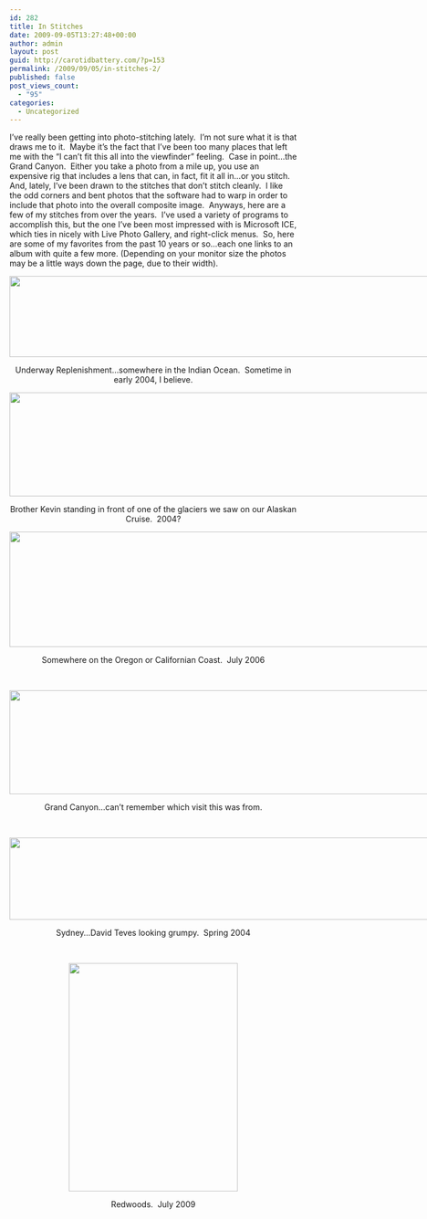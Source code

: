 ```yaml
---
id: 282
title: In Stitches
date: 2009-09-05T13:27:48+00:00
author: admin
layout: post
guid: http://carotidbattery.com/?p=153
permalink: /2009/09/05/in-stitches-2/
published: false
post_views_count:
  - "95"
categories:
  - Uncategorized
---
```

 <p>I’ve really been getting into photo-stitching lately.  I’m not sure what it is that draws me to it.  Maybe it’s the fact that I’ve been too many places that left me with the “I can’t fit this all into the viewfinder” feeling.  Case in point…the Grand Canyon.  Either you take a photo from a mile up, you use an expensive rig that includes a lens that can, in fact, fit it all in…or you stitch.  And, lately, I’ve been drawn to the stitches that don’t stitch cleanly.  I like the odd corners and bent photos that the software had to warp in order to include that photo into the overall composite image.  Anyways, here are a few of my stitches from over the years.  I’ve used a variety of programs to accomplish this, but the one I’ve been most impressed with is Microsoft ICE, which ties in nicely with Live Photo Gallery, and right-click menus.  So, here are some of my favorites from the past 10 years or so…each one links to an album with quite a few more. (Depending on your monitor size the photos may be a little ways down the page, due to their width).<br /> </p> <div class="wlWriterEditableSmartContent" id="scid:51CF81A4-8F44-4a2c-8837-198C090B9994:3725e086-001a-4d16-9a68-06ee62e9a03f" style="padding: 0px; width: 800px; display: block; float: none; margin-left: auto; margin-right: auto;"> <p><a atomicselection="true" href="http://picasaweb.google.com/briankgalloway/Stitches?authkey=Gv1sRgCOvLp8nBi92K\_gE"><img height="142" width="800" src="http://lh3.ggpht.com/\_gNb0\_qqamzE/SouRTjz5FHI/AAAAAAAAEMU/1u7cr\_LQZqg/s800/Deployment%20%20Unrep.jpg" style="border: 2px none ;" alt="" /></a></p> </div> <p align="center">Underway Replenishment…somewhere in the Indian Ocean.  Sometime in early 2004, I believe.</p> <div class="wlWriterEditableSmartContent" id="scid:51CF81A4-8F44-4a2c-8837-198C090B9994:fc0867e4-eee5-40ec-bb93-813b70b4fc4c" style="padding: 0px; width: 800px; display: block; float: none; margin-left: auto; margin-right: auto;"> <p><a atomicselection="true" href="http://picasaweb.google.com/briankgalloway/Stitches?authkey=Gv1sRgCOvLp8nBi92K\_gE"><img height="182" width="800" src="http://lh3.ggpht.com/\_gNb0\_qqamzE/SouRWkvNIKI/AAAAAAAAEM0/KemtESMNhd8/s800/Glacier%201.jpg" style="border: 2px none ;" alt="" /></a></p> </div> <p align="center">Brother Kevin standing in front of one of the glaciers we saw on our Alaskan Cruise.  2004?</p> <div class="wlWriterEditableSmartContent" id="scid:51CF81A4-8F44-4a2c-8837-198C090B9994:84de9df1-f010-43a8-a846-48e5f172db7c" style="padding: 0px; width: 800px; display: block; float: none; margin-left: auto; margin-right: auto;"> <p><a atomicselection="true" href="http:/ /picasaweb.google.com/briankgalloway/Stitches?authkey=Gv1sRgCOvLp8nBi92K\_gE"><img height="202" width="800" src="http://lh5.ggpht.com/\_gNb0\_qqamzE/SouRXh9rTlI/AAAAAAAAEM8/Cl34t1qbhPY/s800/Monterey%20Beach2.jpg" style="border: 2px none ;" alt="" /></a></p> </div> <p align="center">Somewhere on the Oregon or Californian Coast.  July 2006 <br /> </p> <p> </p> <div class="wlWriterEditableSmartContent" id="scid:51CF81A4-8F44-4a2c-8837-198C090B9994:379243f4-6831-4f66-95fd-331e63134eef" style="padding: 0px; width: 800px; display: block; float: none; margin-left: auto; margin-right: auto;"> <p><a atomicselection="true" href="http://picasaweb.google.com/briankgalloway/Stitches?authkey=Gv1sRgCOvLp8nBi92K\_gE"><img height="182" width="800" src="http://lh4.ggpht.com/\_gNb0\_qqamzE/SouRjUILk5I/AAAAAAAAEOE/84q-DjaGg40/s800/IMGP6257\_stitch.jpg" style="border: 2px none ;" alt="" /></a></p> </div> <p align="center">Grand Canyon…can’t remember which visit this was from.</p> <p> </p> <div class="wlWriterEditableSmartContent" id="scid:51CF81A4-8F44-4a2c-8837-198C090B9994:f7ec4408-63eb-4999-ae4e-9e568745315b" style="padding: 0px; width: 800px; display: block; float: none; margin-left: auto; margin-right: auto;"> <p><a atomicselection="true" href="http://picasaweb.google.com/briankgalloway/Stitches?authkey=Gv1sRgCOvLp8nBi92K\_gE"><img height="144" width="800" src="http://lh3.ggpht.com/\_gNb0\_qqamzE/SouRkrSRcGI/AAAAAAAAEOM/61w\_d8tSknE/s800/2004-03-12%20011\_stitch.jpg" style="border: 2px none ;" alt="" /></a></p> </div> <p align="center">Sydney…David Teves looking grumpy.  Spring 2004</p> <p> </p> <div class="wlWriterEditableSmartContent" id="scid:51CF81A4-8F44-4a2c-8837-198C090B9994:ab97cafd-85da-4018-88d1-242694740222" style="padding: 0px; width: 296px; display: block; float: none; margin-left: auto; margin-right: auto;"> <p><a atomicselection="true" href="http://picasaweb.google.com/briankgalloway/Stitches?authkey=Gv1sRgCOvLp8nBi92K\_gE"><img height="400" width="296" src="http://lh6.ggpht.com/\_gNb0\_qqamzE/So uRi3q7kNI/AAAAAAAAEOA/3vObrXWIB2c/s400/IMG\_3651\_stitch.jpg" style="border: 2px none ;" alt="" /></a></p> </div> <p align="center">Redwoods.  July 2009</p>
